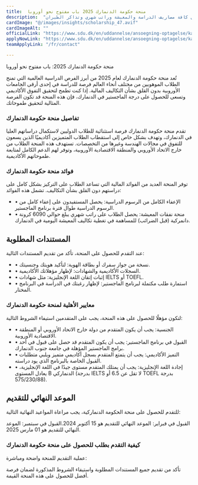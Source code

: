 ```yaml
---
title:  منحة حكومة الدنمارك 2025 باب مفتوح نحو أوروبا 
description:  "منحة ممولة بالكامل مقدمة من الحكومة الدنماركية لتمويل كافة مصاريف الدراسة والمعيشة وراتب شهري وتذاكر الطيران." 
cardImage: "@/images/insights/scholarship_47.avif" 
cardImageAlt: "" 
officialLink: "https://www.sdu.dk/en/uddannelse/ansoegning-optagelse/kandidat-erhvervskandidat/non-eu-admission" 
applyNowLink: "https://www.sdu.dk/en/uddannelse/ansoegning-optagelse/kandidat-erhvervskandidat/non-eu-admission" 
teamApplyLink: "/fr/contact"

---
```


منحة حكومة الدنمارك 2025: باب مفتوح نحو أوروبا

تُعد منحة حكومة الدنمارك لعام 2025 من أبرز الفرص الدراسية العالمية التي تمنح الطلاب الموهوبين من مختلف أنحاء العالم فرصة للدراسة في إحدى أرقى الجامعات الأوروبية بدون القلق بشأن التكاليف المالية. إذا كنت تطمح لتحقيق التفوق الأكاديمي وتسعى للحصول على درجة الماجستير في الدنمارك، فإن هذه المنحة قد تكون الفرصة المثالية لتحقيق طموحاتك.

### تفاصيل منحة حكومة الدنمارك

تقدم منحة حكومة الدنمارك فرصة استثنائية للطلاب الدوليين لاستكمال دراساتهم العليا في الدنمارك، وتهدف بشكل خاص إلى استقطاب الطلاب المتميزين أكاديميًا الذين يسعون للتفوق في مجالات الهندسة وغيرها من التخصصات. تستهدف هذه المنحة الطلاب من خارج الاتحاد الأوروبي والمنطقة الاقتصادية الأوروبية، وتوفر لهم الدعم الكامل لمتابعة طموحاتهم الأكاديمية.

### فوائد منحة حكومة الدنمارك

توفر المنحة العديد من الفوائد المالية التي تساعد الطلاب على التركيز بشكل كامل على دراستهم دون القلق بشأن التكاليف. تشمل هذه الفوائد:

- • الإعفاء الكامل من الرسوم الدراسية: يحصل المستفيدون على إعفاء كامل من الرسوم الدراسية طوال فترة برنامج الماجستير.
- • منحة نفقات المعيشة: يحصل الطلاب على راتب شهري يبلغ حوالي 6090 كرونة دانمركية (قبل الضرائب) للمساهمة في تغطية تكاليف المعيشة اليومية في الدنمارك.

## المستندات المطلوبة

عند التقدم للحصول على المنحة، تأكد من تقديم المستندات التالية:

- • نسخة من جواز سفرك أو بطاقة الهوية: لتأكيد هويتك وجنسيتك.
- • السجلات الأكاديمية والشهادات: لإظهار مؤهلاتك الأكاديمية.
- • إثبات إتقان اللغة الإنجليزية: مثل شهادات IELTS أو TOEFL.
- • استمارة طلب مكتملة لبرنامج الماجستير: لإظهار رغبتك في الدراسة في البرنامج المختار.

### معايير الأهلية لمنحة حكومة الدنمارك

لتكون مؤهلًا للحصول على هذه المنحة، يجب على المتقدمين استيفاء الشروط التالية:

- • الجنسية: يجب أن يكون المتقدم من دولة خارج الاتحاد الأوروبي أو المنطقة الاقتصادية الأوروبية.
- • القبول في برنامج الماجستير: يجب أن يكون المتقدم قد حصل على قبول في أحد برامج الماجستير المؤهلة في جامعة جنوب الدنمارك.
- • التميز الأكاديمي: يجب أن يتمتع المتقدم بسجل أكاديمي متميز ويلبي متطلبات القبول الخاصة بالبرنامج الذي يود دراسته.
- • إجادة اللغة الإنجليزية: يجب أن يمتلك المتقدم مستوى جيدًا في اللغة الإنجليزية، يعادل المستوى B الدنماركي (بدرجة IELTS لا تقل عن 6.5 أو TOEFL بدرجة 575/230/88).

## الموعد النهائي للتقديم

للتقدم للحصول على منحة الحكومة الدنماركية، يجب مراعاة المواعيد النهائية التالية:

القبول في فبراير: الموعد النهائي للتقديم هو 15 أكتوبر 2024.القبول في سبتمبر: الموعد النهائي للتقديم هو 01 مارس 2025.

### كيفية التقدم بطلب للحصول على منحة حكومة الدنمارك

عملية التقديم للمنحة واضحة ومباشرة:


تأكد من تقديم جميع المستندات المطلوبة واستيفاء الشروط المذكورة لضمان فرصة أفضل للحصول على هذه المنحة القيمة.

